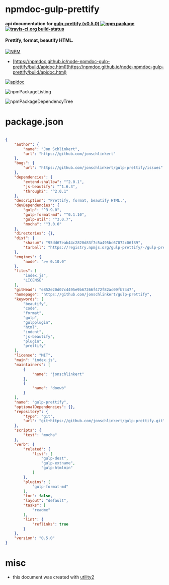 # npmdoc-gulp-prettify

#### api documentation for  [gulp-prettify (v0.5.0)](https://github.com/jonschlinkert/gulp-prettify)  [![npm package](https://img.shields.io/npm/v/npmdoc-gulp-prettify.svg?style=flat-square)](https://www.npmjs.org/package/npmdoc-gulp-prettify) [![travis-ci.org build-status](https://api.travis-ci.org/npmdoc/node-npmdoc-gulp-prettify.svg)](https://travis-ci.org/npmdoc/node-npmdoc-gulp-prettify)

#### Prettify, format, beautify HTML.

[![NPM](https://nodei.co/npm/gulp-prettify.png?downloads=true&downloadRank=true&stars=true)](https://www.npmjs.com/package/gulp-prettify)

- [https://npmdoc.github.io/node-npmdoc-gulp-prettify/build/apidoc.html](https://npmdoc.github.io/node-npmdoc-gulp-prettify/build/apidoc.html)

[![apidoc](https://npmdoc.github.io/node-npmdoc-gulp-prettify/build/screenCapture.buildCi.browser.%252Ftmp%252Fbuild%252Fapidoc.html.png)](https://npmdoc.github.io/node-npmdoc-gulp-prettify/build/apidoc.html)

![npmPackageListing](https://npmdoc.github.io/node-npmdoc-gulp-prettify/build/screenCapture.npmPackageListing.svg)

![npmPackageDependencyTree](https://npmdoc.github.io/node-npmdoc-gulp-prettify/build/screenCapture.npmPackageDependencyTree.svg)



# package.json

```json

{
    "author": {
        "name": "Jon Schlinkert",
        "url": "https://github.com/jonschlinkert"
    },
    "bugs": {
        "url": "https://github.com/jonschlinkert/gulp-prettify/issues"
    },
    "dependencies": {
        "extend-shallow": "^2.0.1",
        "js-beautify": "^1.6.3",
        "through2": "^2.0.1"
    },
    "description": "Prettify, format, beautify HTML.",
    "devDependencies": {
        "gulp": "^3.9.0",
        "gulp-format-md": "^0.1.10",
        "gulp-util": "^3.0.7",
        "mocha": "^3.0.0"
    },
    "directories": {},
    "dist": {
        "shasum": "95dd67eab44c2820d83f7c5a495bc67072c06f89",
        "tarball": "https://registry.npmjs.org/gulp-prettify/-/gulp-prettify-0.5.0.tgz"
    },
    "engines": {
        "node": ">= 0.10.0"
    },
    "files": [
        "index.js",
        "LICENSE"
    ],
    "gitHead": "e852e20d07c4495e9b67266f472f82ac09fb7447",
    "homepage": "https://github.com/jonschlinkert/gulp-prettify",
    "keywords": [
        "beautify",
        "code",
        "format",
        "gulp",
        "gulpplugin",
        "html",
        "indent",
        "js-beautify",
        "plugin",
        "prettify"
    ],
    "license": "MIT",
    "main": "index.js",
    "maintainers": [
        {
            "name": "jonschlinkert"
        },
        {
            "name": "doowb"
        }
    ],
    "name": "gulp-prettify",
    "optionalDependencies": {},
    "repository": {
        "type": "git",
        "url": "git+https://github.com/jonschlinkert/gulp-prettify.git"
    },
    "scripts": {
        "test": "mocha"
    },
    "verb": {
        "related": {
            "list": [
                "gulp-dest",
                "gulp-extname",
                "gulp-htmlmin"
            ]
        },
        "plugins": [
            "gulp-format-md"
        ],
        "toc": false,
        "layout": "default",
        "tasks": [
            "readme"
        ],
        "lint": {
            "reflinks": true
        }
    },
    "version": "0.5.0"
}
```



# misc
- this document was created with [utility2](https://github.com/kaizhu256/node-utility2)
